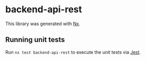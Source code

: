 # backend-api-rest

This library was generated with [Nx](https://nx.dev).

## Running unit tests

Run `nx test backend-api-rest` to execute the unit tests via [Jest](https://jestjs.io).
